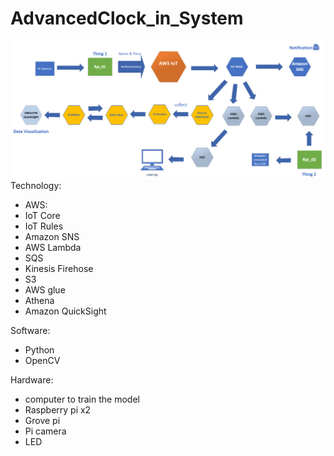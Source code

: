 # AdvancedClock_in_System
![](Pictures/Architecture.PNG)
Technology:
- AWS:
- IoT Core
- IoT Rules
- Amazon SNS
- AWS Lambda
- SQS
- Kinesis Firehose
- S3
- AWS glue
- Athena
- Amazon QuickSight 

Software:
- Python 
- OpenCV

Hardware: 
- computer to train the model 
- Raspberry pi x2 
- Grove pi
- Pi camera
- LED

